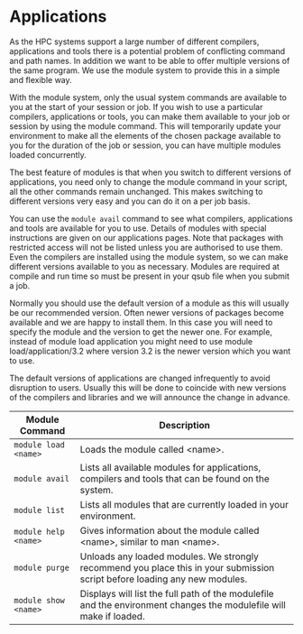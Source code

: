 # Applications

As the HPC systems support a large number of different compilers, applications and tools there is a potential problem of conflicting command and path names. In addition we want to be able to offer multiple versions of the same program. We use the module system to provide this in a simple and flexible way.

With the module system, only the usual system commands are available to you at the start of your session or job. If you wish to use a particular compilers, applications or tools, you can make them available to your job or session by using the module command. This will temporarily update your environment to make all the elements of the chosen package available to you for the duration of the job or session, you can have multiple modules loaded concurrently.

The best feature of modules is that when you switch to different versions of applications, you need only to change the module command in your script, all the other commands remain unchanged. This makes switching to different versions very easy and you can do it on a per job basis.

You can use the `module avail` command to see what compilers, applications and tools are available for you to use. Details of modules with special instructions are given on our applications pages. Note that packages with restricted access will not be listed unless you are authorised to use them. Even the compilers are installed using the module system, so we can make different versions available to you as necessary. Modules are required at compile and run time so must be present in your qsub file when you submit a job.

Normally you should use the default version of a module as this will usually be our recommended version. Often newer versions of packages become available and we are happy to install them. In this case you will need to specify the module and the version to get the newer one. For example, instead of module load application you might need to use module load/application/3.2 where version 3.2 is the newer version which you want to use.

The default versions of applications are changed infrequently to avoid disruption to users. Usually this will be done to coincide with new versions of the compilers and libraries and we will announce the change in advance.

| Module Command | Description |
| -------------- | ----------- |
| `module load <name>` | Loads the module called <name\>. |
| `module avail` | Lists all available modules for applications, compilers and tools that can be found on the system. |
| `module list` | Lists all modules that are currently loaded in your environment. |
| `module help <name>` | Gives information about the module called <name\>, similar to man <name\>. |
| `module purge` | Unloads any loaded modules. We strongly recommend you place this in your submission script before loading any new modules. |
| `module show <name>` | Displays will list the full path of the modulefile and the environment changes the modulefile will make if loaded. |

